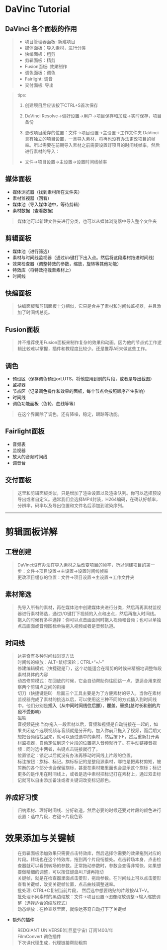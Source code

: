 # DaVinc Tutorial
## DaVinci 各个面板的作用<br>
> * 项目管理器面板: 新建项目<br>
> * 媒体面板：导入素材，进行分类<br>
> * 快编面板：粗剪<br>
> * 剪辑面板：精剪<br>
> * Fusion面板: 效果制作<br>
> * 调色面板：调色<br>
> * Fairlight: 调音<br>
> * 交付面板: 导出<br>


> tips:
> 1. 创建项目后应该按下CTRL+S首次保存
>
> 2. DaVinci Resolve->偏好设置->用户->项目保存和加载->实时保存，项目备份
>
> 3. 更改项目缓存的位置：文件->项目设置->主设置->工作文件夹
> DaVinci具有独立的项目设置，一旦导入素材，将再也没有办法更改项目的帧率。所以需要在前期导入素材之前需要设置好项目的时间线帧率，然后进行素材的导入：<br>
> * 文件->项目设置->主设置->设置时间线帧率
## 媒体面板
* 媒体浏览器（找到素材所在文件夹）
* 素材监视器（回看）
* 媒体池（导入媒体池中，等待剪辑）
* 素材数据（查看数据）
> 媒体池可以新建文件夹进行分类，也可以从媒体浏览器中导入整个文件夹

## 剪辑面板
* 媒体池（进行筛选）
* 素材与时间线监视器（通过i/o键打下出入点。然后将这段素材拖进时间线）
* 效果检查器（调整特效的参数，缩放，旋转等其他功能）
* 特效库（将特效拖拽至素材上）
* 时间线

## 快编面板
> 快编面板和剪辑面板十分相似，它只是合并了素材和时间线监视器，并且添加了时间线总览。

## Fusion面板
> 并不推荐使用Fusion面板来制作复杂的效果和动画。因为他的节点式工作逻辑比较难以掌握，插件和教程度比较少。还是推荐AE来做这些工作。

## 调色
* 预设区（保存调色预设orLUTS，将他应用到别的片段，或者是导出截图）
* 监视器
* 节点区（记录调色操作和效果的面板，每个节点会按照顺序产生影响）
* 时间线
* 调色功能面板（色轮，曲线等等）
> 在这个界面除了调色，还有降噪，稳定，跟踪等功能。

## Fairlight面板
* 音频表
* 监视器
* 放大的音频时间线
* 调音台

## 交付面板
> 这里和剪辑面板类似，只是增加了渲染设置以及渲染队列。你可以选择预设导出或者自定义。通常我们会选择MP4封装，H264编码，在确认好帧率，分辨率，码率以及导出位置和文件名后添加到渲染序列。

---

# 剪辑面板详解
## 工程创建
> DaVinci没有办法在导入素材之后改变项目的帧率，所以创建项目的第一步：文件->项目设置->主设置->设置时间线帧率<br>
> 更改项目缓存的位置：文件->项目设置->主设置->工作文件夹<br>
## 素材筛选
> 先导入所有的素材，再在媒体池中创建媒体夹进行分类，然后再再素材监视器进行素材筛选，通过I/O键打下视频的入点和出点，然后再拖入时间线。拖入的时候有多种选择：你可以点击画面同时拖入视频和音频；也可以单独点击画面或音频图标单独拖入视频或者是音频轨道。<br>
## 时间线
> 达芬奇有多种时间线浏览方法<br>
> 时间线的缩放：ALT+鼠标滚轮；CTRL+“+/-”<br>
> 修建编辑模式（快捷键是T），这个功能适合在精剪的时候来精细地调整每段素材具体的内容<br>
> 动态修剪模式：在回放的时候，它会自动帮助你往回跳一点，更适合用来观察两个剪辑点之间的衔接<br>
> 切刀（快捷键是B）
> 后面三个工具主要是为了方便素材的导入，当你在素材监视器完成了素材的挑选以后，可以使用这三种不同的方式插入到时间线中。他们分别是**插入（从中间时间线往后挪）**，**覆盖**，**替换(总时长和别的片段不受影响)**<br>
> 磁铁<br>
> 音视频链接:当你拖入一段素材以后，音频和视频是自动链接在一起的，如果关闭这个选项视频与音频就是分开的。加入你前只拖入了视频，而后期又想把音频给找回来，就可以通过选中的素材，然后按下F，然后重新打开素材监视器，自动定位到这个片段的位置拖入音频就行了。在手动链接音视频：同时选中两者，右键点击链接就行了。<br>
> 位置锁定：锁定以后就没有办法再移动时间线上片段的位置。<br>
> 标注按钮：旗标、标记。旗标标记的是整段源素材，哪怕是把素材剪短，被剪断的各个部分也会保留旗标，甚至在素材箱里面也会显示这个旗标；标记更多的是作用在时间线上，或者是选中素材把标记打在素材上，通过双击标记就可以自由添加备注或者关键词改变标记颜色。<br>
## 养成好习惯
> 归纳素材、理好时间线、分好轨道，然后必要的时候还要对片段的颜色进行设置：选中片段，右键->片段色彩<br>


# 效果添加与关键帧
> 在剪辑面板添加效果只需要点击特效库，然后选择你需要的效果拖到对应的片段。转场也在这个特效库，拖到两个片段衔接处。点击转场本身，点击检查器就可以看到转场的参数。正常拖动参数时，参数会变得非常快，如果想要做精细的调整，可以按住键盘ALT键再拖动<br>
> 关键帧，就是在检查器里面点击菱形，拖动参数。在时间线上可以点击菱形查看关键帧，改变关键帧位置，点击曲线调整速率。<br>
> 批处理: CTRL+C复制当前片段， 然后选中想要粘贴的片段按ALT+V。<br>
> 批处理不同素材的黑边缩放：文件->项目设置->图像缩放调整->输入缩放调整（选择适合的缩放模式）<br>
> 动态缩放：在检查器里面，就像达芬奇自动打下了关键帧<br>
* 额外的插件
> REDGIANT UNIVERSE(红巨星宇宙) 订阅1400/年<br>
> FilmConvert 调色插件<br>
> 下次课代理生成，代理链接帮助粗剪